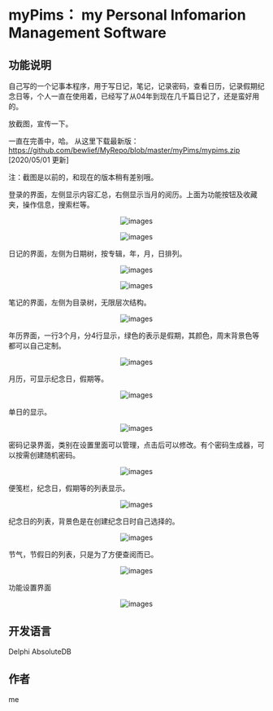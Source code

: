 # myPims： my Personal Infomarion Management Software
## 功能说明
自己写的一个记事本程序，用于写日记，笔记，记录密码，查看日历，记录假期纪念日等，个人一直在使用着，已经写了从04年到现在几千篇日记了，还是蛮好用的。

放截图，宣传一下。

一直在完善中，哈。 从这里下载最新版：https://github.com/bewlief/MyRepo/blob/master/myPims/mypims.zip [2020/05/01 更新]


注：截图是以前的，和现在的版本稍有差别哦。


登录的界面，左侧显示内容汇总，右侧显示当月的阅历。上面为功能按钮及收藏夹，操作信息，搜索栏等。
<p align='center'><img src='https://github.com/bewlief/MyRepo/blob/master/myPims/20141011131802539.jfif' title='images' style='max-width:600px'></img></p>

<p align='center'><img src='https://github.com/bewlief/MyRepo/blob/master/myPims/20141011131450531.png' title='images' style='max-width:600px'></img></p>


日记的界面，左侧为日期树，按专辑，年，月，日排列。
<p align='center'><img src='https://github.com/bewlief/MyRepo/blob/master/myPims/20141011131802539.jfif' title='images' style='max-width:600px'></img></p>
<p align='center'><img src='https://github.com/bewlief/MyRepo/blob/master/myPims/20141011131715599.png' title='images' style='max-width:600px'></img></p>

笔记的界面，左侧为目录树，无限层次结构。
<p align='center'><img src='https://github.com/bewlief/myrepo/blob/master/myPims/20141011131720029.png' title='images' style='max-width:600px'></img></p>




年历界面，一行3个月，分4行显示，绿色的表示是假期，其颜色，周末背景色等都可以自己定制。
<p align='center'><img src='https://github.com/bewlief/MyRepo/blob/master/myPims/20141011131507250.png' title='images' style='max-width:600px'></img></p>




月历，可显示纪念日，假期等。
<p align='center'><img src='https://github.com/bewlief/MyRepo/blob/master/myPims/20141011131728687.png' title='images' style='max-width:600px'></img></p>




单日的显示。
<p align='center'><img src='https://github.com/bewlief/MyRepo/blob/master/myPims/20141011131802539.jfif' title='images' style='max-width:600px'></img></p>




密码记录界面，类别在设置里面可以管理，点击后可以修改。有个密码生成器，可以按需创建随机密码。
<p align='center'><img src='https://github.com/bewlief/MyRepo/blob/master/myPims/20141011131518906.png' title='images' style='max-width:600px'></img></p>




便笺栏，纪念日，假期等的列表显示。
<p align='center'><img src='https://github.com/bewlief/MyRepo/blob/master/myPims/20141011131530187.png' title='images' style='max-width:600px'></img></p>



纪念日的列表，背景色是在创建纪念日时自己选择的。
<p align='center'><img src='https://github.com/bewlief/MyRepo/blob/master/myPims/20141011131739295.png' title='images' style='max-width:600px'></img></p>




节气，节假日的列表，只是为了方便查阅而已。
<p align='center'><img src='https://github.com/bewlief/MyRepo/blob/master/myPims/20141011131750621.png' title='images' style='max-width:600px'></img></p>




功能设置界面
<p align='center'><img src='https://github.com/bewlief/MyRepo/blob/master/myPims/20141011131541000.png' title='images' style='max-width:600px'></img></p>

## 开发语言
Delphi
AbsoluteDB

## 作者
me
